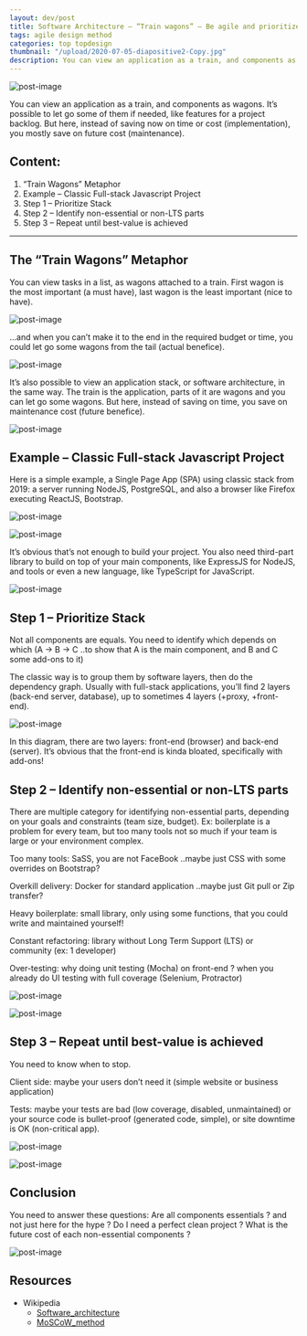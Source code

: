 ```yaml
---
layout: dev/post
title: Software Architecture – “Train wagons” – Be agile and prioritize your stack
tags: agile design method 
categories: top topdesign
thumbnail: "/upload/2020-07-05-diapositive2-Copy.jpg"
description: You can view an application as a train, and components as wagons. It’s possible to let go some of them if needed, like features for a project backlog...
---
```


![post-image](/upload/2020-07-05-diapositive2-Copy.jpg)

You can view an application as a train, and components as wagons. It’s possible to let go some of them if needed, like features for a project backlog. But here, instead of saving now on time or cost (implementation), you mostly save on future cost (maintenance).  


## Content:

1.  “Train Wagons” Metaphor
2.  Example – Classic Full-stack Javascript Project
3.  Step 1 – Prioritize Stack
4.  Step 2 – Identify non-essential or non-LTS parts
5.  Step 3 – Repeat until best-value is achieved

---

## The “Train Wagons” Metaphor

You can view tasks in a list, as wagons attached to a train. First wagon is the most important (a must have), last wagon is the least important (nice to have).  

![post-image](/upload/2020-07-05-diapositive1.jpg)

…and when you can’t make it to the end in the required budget or time, you could let go some wagons from the tail (actual benefice).  

![post-image](/upload/2020-07-05-diapositive3.jpg)

It’s also possible to view an application stack, or software architecture, in the same way. The train is the application, parts of it are wagons and you can let go some wagons. But here, instead of saving on time, you save on maintenance cost (future benefice).

![post-image](/upload/2020-07-05-diapositive2.jpg)

## Example – Classic Full-stack Javascript Project

Here is a simple example, a Single Page App (SPA) using classic stack from 2019: a server running NodeJS, PostgreSQL, and also a browser like Firefox executing ReactJS, Bootstrap.

![post-image](/upload/2020-07-05-readme-screenshot.png)

![post-image](/upload/2020-07-05-readme-tech-stack.png)

It’s obvious that’s not enough to build your project. You also need third-part library to build on top of your main components, like ExpressJS for NodeJS, and tools or even a new language, like TypeScript for JavaScript.

![post-image](/upload/2020-07-05-readme-tech-architecture.png)

## Step 1 – Prioritize Stack

Not all components are equals. You need to identify which depends on which (A -> B -> C ..to show that A is the main component, and B and C some add-ons to it)

The classic way is to group them by software layers, then do the dependency graph. Usually with full-stack applications, you’ll find 2 layers (back-end server, database), up to sometimes 4 layers (+proxy, +front-end).

![post-image](/upload/2020-07-05-diapositive4.jpg)

In this diagram, there are two layers: front-end (browser) and back-end (server). It’s obvious that the front-end is kinda bloated, specifically with add-ons!

## Step 2 – Identify non-essential or non-LTS parts

There are multiple category for identifying non-essential parts, depending on your goals and constraints (team size, budget). Ex: boilerplate is a problem for every team, but too many tools not so much if your team is large or your environment complex.

Too many tools:  SaSS, you are not FaceBook ..maybe just CSS with some overrides on Bootstrap?

Overkill delivery: Docker for standard application ..maybe just Git pull or Zip transfer?

Heavy boilerplate: small library, only using some functions, that you could write and maintained yourself!

Constant refactoring: library without Long Term Support (LTS) or community (ex: 1 developer)

Over-testing: why doing unit testing (Mocha) on front-end ? when you already do UI testing with full coverage (Selenium, Protractor)

![post-image](/upload/2020-07-05-diapositive5.jpg)

![post-image](/upload/2020-07-05-diapositive6.jpg)

## Step 3 – Repeat until best-value is achieved

You need to know when to stop.

Client side: maybe your users don’t need it (simple website or business application)

Tests: maybe your tests are bad (low coverage, disabled, unmaintained) or your source code is bullet-proof (generated code, simple), or site downtime is OK (non-critical app).

![post-image](/upload/2020-07-05-diapositive7.jpg)

![post-image](/upload/2020-07-05-diapositive8.jpg)

## Conclusion

You need to answer these questions: Are all components essentials ? and not just here for the hype ? Do I need a perfect clean project ? What is the future cost of each non-essential components ?

![post-image](/upload/2020-07-05-diapositive9.jpg)

## Resources

*   Wikipedia
    *   [Software_architecture](https://en.wikipedia.org/wiki/Software_architecture)
    *   [MoSCoW_method](https://en.wikipedia.org/wiki/MoSCoW_method)
